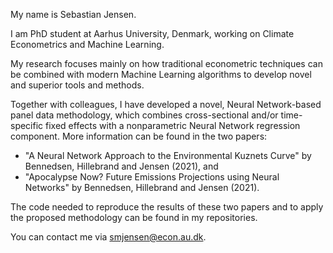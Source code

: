 My name is Sebastian Jensen.
 
 I am PhD student at Aarhus University, Denmark, working on Climate Econometrics and Machine Learning. 
 
 My research focuses mainly on how traditional econometric techniques can be combined with modern Machine Learning algorithms to develop novel and superior tools and methods.

 Together with colleagues, I have developed a novel, Neural Network-based panel data methodology, which combines cross-sectional and/or time-specific fixed effects with a nonparametric Neural Network regression component. More information can be found in the two papers:
 * "A Neural Network Approach to the Environmental Kuznets Curve" by Bennedsen, Hillebrand and Jensen (2021), and
 * "Apocalypse Now? Future Emissions Projections using Neural Networks" by Bennedsen, Hillebrand and Jensen (2021).

The code needed to reproduce the results of these two papers and to apply the proposed methodology can be found in my repositories.
 
 You can contact me via smjensen@econ.au.dk.

<!---
Sebastian-Jensen/Sebastian-Jensen is a ✨ special ✨ repository because its `README.md` (this file) appears on your GitHub profile.
You can click the Preview link to take a look at your changes.
--->
